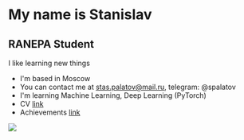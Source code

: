 My name is Stanislav
==========================

RANEPA Student
--------------

I like learning new things

*   I'm based in Moscow
*   You can contact me at [stas.palatov@mail.ru](mailto:stas.palatov@mail.ru), telegram: @spalatov
*   I'm learning Machine Learning, Deep Learning (PyTorch)
*   CV <a href=https://github.com/000p1umDiesel/CV/blob/main/resume_spalatov.pdf>link</a>
*   Achievements <a href="https://drive.google.com/drive/folders/1hIQRF5OTDU06ZGL5fXcvAKaJqsJ9h8pI?usp=sharing">link</a>

![](http://github-profile-summary-cards.vercel.app/api/cards/profile-details?username=000p1umDiesel&theme=aura&width=2500
)
